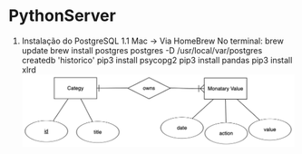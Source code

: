 # PythonServer

1. Instalação do PostgreSQL
    1.1 Mac -> Via HomeBrew
    No terminal:
        brew update
        brew install postgres
        postgres -D /usr/local/var/postgres
        createdb 'historico'
        pip3 install psycopg2
        pip3 install pandas
        pip3 install xlrd
        ![Modelo Entidade Relacionamento usado para criação do banco](https://github.com/OsnielLopes/PythonServer/blob/master/er-diagram.png)
